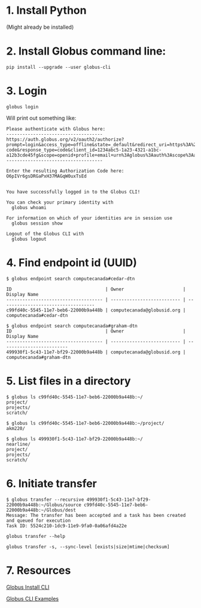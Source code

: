 # 1. Install Python
(Might already be installed)

# 2. Install Globus command line:

```
pip install --upgrade --user globus-cli
```

# 3. Login

```
globus login
```

Will print out something like:

```
Please authenticate with Globus here:
------------------------------------
https://auth.globus.org/v2/oauth2/authorize?prompt=login&access_type=offline&state=_default&redirect_uri=https%3A%2F%2Fauth.globus.org%2Fv2%2Fweb%2Fauth-code&response_type=code&client_id=1234abc5-1a23-4321-a1bc-a12b3cde45fg&scope=openid+profile+email+urn%3Aglobus%3Aauth%3Ascope%3Aauth.globus.org%3Aview_identity_set+urn%3Aglobus%3Aauth%3Ascope%3Atransfer.api.globus.org%3Aall
------------------------------------

Enter the resulting Authorization Code here: O6pIVr6gsDRGaPxH37MAGqW0uxTsEd


You have successfully logged in to the Globus CLI!

You can check your primary identity with
  globus whoami

For information on which of your identities are in session use
  globus session show

Logout of the Globus CLI with
  globus logout
```

# 4. Find endpoint id (UUID)

```
$ globus endpoint search computecanada#cedar-dtn

ID                                   | Owner                      | Display Name
------------------------------------ | -------------------------- | -----------------------------------
c99fd40c-5545-11e7-beb6-22000b9a448b | computecanada@globusid.org | computecanada#cedar-dtn
```

```
$ globus endpoint search computecanada#graham-dtn
ID                                   | Owner                      | Display Name
------------------------------------ | -------------------------- | -------------------------
499930f1-5c43-11e7-bf29-22000b9a448b | computecanada@globusid.org | computecanada#graham-dtn
```

# 5. List files in a directory

```
$ globus ls c99fd40c-5545-11e7-beb6-22000b9a448b:~/
project/
projects/
scratch/
```

```
$ globus ls c99fd40c-5545-11e7-beb6-22000b9a448b:~/project/
akm220/
```


```
$ globus ls 499930f1-5c43-11e7-bf29-22000b9a448b:~/
nearline/
project/
projects/
scratch/
```


# 6. Initiate transfer

```
$ globus transfer --recursive 499930f1-5c43-11e7-bf29-22000b9a448b:~/Globus/source c99fd40c-5545-11e7-beb6-22000b9a448b:~/Globus/dest
Message: The transfer has been accepted and a task has been created and queued for execution
Task ID: 5524c210-1dc9-11e9-9fa0-0a06afd4a22e
```

```
globus transfer --help
```

```
globus transfer -s, --sync-level [exists|size|mtime|checksum]
```

# 7. Resources
[Globus Install CLI](https://docs.globus.org/cli/installation/)

[Globus CLI Examples](https://docs.globus.org/cli/examples/)

